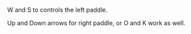 W and S to controls the left paddle.

Up and Down arrows for right paddle, or O and K work as well.
